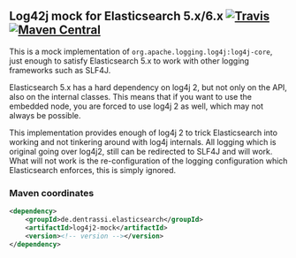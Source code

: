 ## Log42j mock for Elasticsearch 5.x/6.x [![Travis](https://img.shields.io/travis/ctron/de.dentrassi.elasticsearch.log4j2-mock.svg)](https://travis-ci.org/ctron/de.dentrassi.elasticsearch.log4j2-mock) [![Maven Central](https://img.shields.io/maven-central/v/de.dentrassi.elasticsearch/log4j2-mock.svg)](https://search.maven.org/#search%7Cgav%7C1%7Cg%3A%22de.dentrassi.elasticsearch%22%20AND%20a%3A%22log4j2-mock%22)

This is a mock implementation of `org.apache.logging.log4j:log4j-core`, just enough to
satisfy Elasticsearch 5.x to work with other logging frameworks such as SLF4J.

Elasticsearch 5.x has a hard dependency on log4j 2, but not only on the API, also on
the internal classes. This means that if you want to use the embedded node, you are forced
to use log4j 2 as well, which may not always be possible.

This implementation provides enough of log4j 2 to trick Elasticsearch into working and not
tinkering around with log4j internals. All logging which is original going over log4j2, still
can be redirected to SLF4J and will work. What will not work is the re-configuration of the
logging configuration which Elasticsearch enforces, this is simply ignored.

### Maven coordinates

```xml
<dependency>
    <groupId>de.dentrassi.elasticsearch</groupId>
    <artifactId>log4j2-mock</artifactId>
    <version><!-- version --></version>
</dependency>
```
